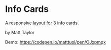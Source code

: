 # Info Cards
A responsive layout for 3 info cards.

by Matt Taylor

Demo:
https://codepen.io/matttuol/pen/OJxpmqx
